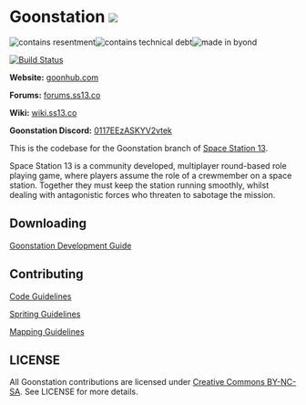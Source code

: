 # Goonstation ![](https://i.imgur.com/mvQFRZm.png)

![contains resentment](https://forthebadge.com/images/badges/built-with-resentment.svg)![contains technical debt](https://forthebadge.com/images/badges/contains-technical-debt.svg)![made in byond](https://user-images.githubusercontent.com/5211576/29499758-4efff304-85e6-11e7-8267-62919c3688a9.gif)

[![Build Status](https://travis-ci.com/goonstation/goonstation.svg?branch=master)](https://travis-ci.com/goonstation/goonstation)

**Website:** [goonhub.com](https://goonhub.com)

**Forums:** [forums.ss13.co](https://forums.ss13.co)

**Wiki:** [wiki.ss13.co](https://wiki.ss13.co)

**Goonstation Discord:** [0117EEzASKYV2vtek](https://discord.gg/0117EEzASKYV2vtek)

This is the codebase for the Goonstation branch of [Space Station 13](https://spacestation13.com/).

Space Station 13 is a community developed, multiplayer round-based role playing game, where players assume the role of a crewmember on a space station. Together they must keep the station running smoothly, whilst dealing with antagonistic forces who threaten to sabotage the mission.

## Downloading

[Goonstation Development Guide](https://hackmd.io/@ZeWaka/goondev)

## Contributing

[Code Guidelines](https://hackmd.io/@ZeWaka/gooncode)

[Spriting Guidelines](https://hackmd.io/@ZeWaka/goonsprite)

[Mapping Guidelines](https://hackmd.io/@ZeWaka/goonmap)

## LICENSE
All Goonstation contributions are licensed under [Creative Commons BY-NC-SA](https://creativecommons.org/licenses/by-nc-sa/3.0/).
See LICENSE for more details.
